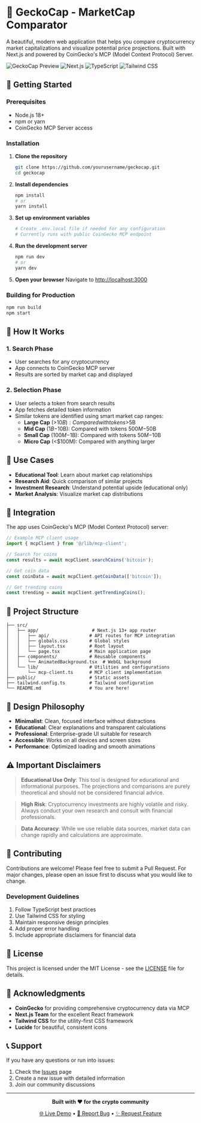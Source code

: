 # 🚀 GeckoCap - MarketCap Comparator

A beautiful, modern web application that helps you compare cryptocurrency market capitalizations and visualize potential price projections. Built with Next.js and powered by CoinGecko's MCP (Model Context Protocol) Server.

![GeckoCap Preview](https://img.shields.io/badge/Status-Live-brightgreen)
![Next.js](https://img.shields.io/badge/Next.js-15.4.6-black)
![TypeScript](https://img.shields.io/badge/TypeScript-Ready-blue)
![Tailwind CSS](https://img.shields.io/badge/Tailwind-CSS-38B2AC)

## 🚀 Getting Started

### Prerequisites

- Node.js 18+ 
- npm or yarn
- CoinGecko MCP Server access

### Installation

1. **Clone the repository**
   ```bash
   git clone https://github.com/yourusername/geckocap.git
   cd geckocap
   ```

2. **Install dependencies**
   ```bash
   npm install
   # or
   yarn install
   ```

3. **Set up environment variables**
   ```bash
   # Create .env.local file if needed for any configuration
   # Currently runs with public CoinGecko MCP endpoint
   ```

4. **Run the development server**
   ```bash
   npm run dev
   # or
   yarn dev
   ```

5. **Open your browser**
   Navigate to [http://localhost:3000](http://localhost:3000)

### Building for Production

```bash
npm run build
npm start
```

## 📖 How It Works

### 1. **Search Phase**
- User searches for any cryptocurrency
- App connects to CoinGecko MCP server
- Results are sorted by market cap and displayed

### 2. **Selection Phase** 
- User selects a token from search results
- App fetches detailed token information
- Similar tokens are identified using smart market cap ranges:
  - **Large Cap** (>$10B): Compared with tokens >$5B
  - **Mid Cap** ($1B-$10B): Compared with tokens $500M-$50B  
  - **Small Cap** ($100M-$1B): Compared with tokens $50M-$10B
  - **Micro Cap** (<$100M): Compared with anything larger

## 🎯 Use Cases

- **Educational Tool**: Learn about market cap relationships
- **Research Aid**: Quick comparison of similar projects  
- **Investment Research**: Understand potential upside (educational only)
- **Market Analysis**: Visualize market cap distributions

## 🔧 Integration

The app uses CoinGecko's MCP (Model Context Protocol) server:

```typescript
// Example MCP client usage
import { mcpClient } from '@/lib/mcp-client';

// Search for coins
const results = await mcpClient.searchCoins('bitcoin');

// Get coin data  
const coinData = await mcpClient.getCoinData(['bitcoin']);

// Get trending coins
const trending = await mcpClient.getTrendingCoins();
```

## 📁 Project Structure

```
├── src/
│   ├── app/                    # Next.js 13+ app router
│   │   ├── api/               # API routes for MCP integration
│   │   ├── globals.css        # Global styles
│   │   ├── layout.tsx         # Root layout
│   │   └── page.tsx           # Main application page
│   ├── components/            # Reusable components
│   │   └── AnimatedBackground.tsx  # WebGL background
│   └── lib/                   # Utilities and configurations
│       └── mcp-client.ts      # MCP client implementation
├── public/                    # Static assets
├── tailwind.config.ts         # Tailwind configuration
└── README.md                  # You are here!
```


## 🎨 Design Philosophy

- **Minimalist**: Clean, focused interface without distractions
- **Educational**: Clear explanations and transparent calculations  
- **Professional**: Enterprise-grade UI suitable for research
- **Accessible**: Works on all devices and screen sizes
- **Performance**: Optimized loading and smooth animations

## ⚠️ Important Disclaimers

> **Educational Use Only**: This tool is designed for educational and informational purposes. The projections and comparisons are purely theoretical and should not be considered financial advice.

> **High Risk**: Cryptocurrency investments are highly volatile and risky. Always conduct your own research and consult with financial professionals.

> **Data Accuracy**: While we use reliable data sources, market data can change rapidly and calculations are approximate.

## 🤝 Contributing

Contributions are welcome! Please feel free to submit a Pull Request. For major changes, please open an issue first to discuss what you would like to change.

### Development Guidelines

1. Follow TypeScript best practices
2. Use Tailwind CSS for styling
3. Maintain responsive design principles
4. Add proper error handling
5. Include appropriate disclaimers for financial data

## 📄 License

This project is licensed under the MIT License - see the [LICENSE](LICENSE) file for details.

## 🙏 Acknowledgments

- **CoinGecko** for providing comprehensive cryptocurrency data via MCP
- **Next.js Team** for the excellent React framework
- **Tailwind CSS** for the utility-first CSS framework
- **Lucide** for beautiful, consistent icons

## 📞 Support

If you have any questions or run into issues:

1. Check the [Issues](https://github.com/yourusername/geckocap/issues) page
2. Create a new issue with detailed information
3. Join our community discussions

---

<div align="center">

**Built with ❤️ for the crypto community**

[🌐 Live Demo](https://your-demo-url.com) • [📝 Report Bug](https://github.com/yourusername/geckocap/issues) • [✨ Request Feature](https://github.com/yourusername/geckocap/issues)

</div>
